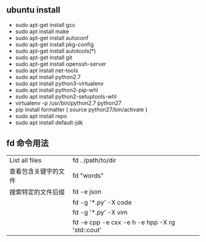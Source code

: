 ## ubuntu install
- sudo apt-get install gcc
- sudo apt install make
- sudo apt-get install autoconf
- sudo apt-get install pkg-config
- sudo apt-get install autotools(*)
- sudo apt-get install git
- sudo apt-get install openssh-server
- sudo apt install net-tools
- sudo apt install python2.7
- sudo apt install python3-virtualenv
- sudo apt install python2-pip-whl
- sudo apt install python2-setuptools-whl
- virtualenv -p /usr/bin/python2.7 python27
- pip install formatter ( source python27/bin/activate )
- sudo apt install repo
- sudo apt install default-jdk




## fd 命令用法



|                      |                                                              |
| -------------------- | ------------------------------------------------------------ |
| List all files       | fd   .   /path/to/dir                                        |
| 查看包含关键字的文件 | fd   "words"                                                 |
| 搜索特定的文件后缀   | fd   -e    json                                              |
|                      | fd   -g    '*.py'    -X   code                               |
|                      | fd   -g    '*.py'    -X   vim                                |
|                      | fd   -e cpp   -e cxx    -e h   -e  hpp   -X   rg 'std::cout' |

